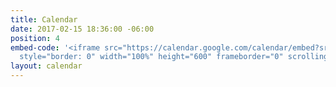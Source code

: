```yaml
---
title: Calendar
date: 2017-02-15 18:36:00 -06:00
position: 4
embed-code: '<iframe src="https://calendar.google.com/calendar/embed?src=s96i9uhot6vb1b05a3ep63r55c%40group.calendar.google.com&ctz=America/Chicago"
  style="border: 0" width="100%" height="600" frameborder="0" scrolling="no"></iframe>'
layout: calendar
---
```


